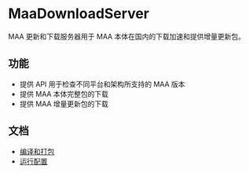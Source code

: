 # MaaDownloadServer

MAA 更新和下载服务器用于 MAA 本体在国内的下载加速和提供增量更新包。

## 功能

* 提供 API 用于检查不同平台和架构所支持的 MAA 版本
* 提供 MAA 本体完整包的下载
* 提供 MAA 增量更新包的下载


## 文档

* [编译和打包](./docs/Compile.md)
* [运行配置](./docs/Run.md)
